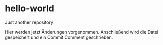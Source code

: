 # hello-world
Just another repository

Hier werden jetzt Änderungen vorgenommen. Anschließend wird die Datei gespeichert und ein Commit Comment geschrieben.
